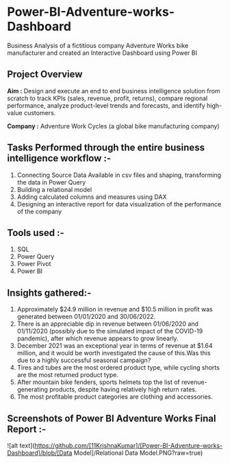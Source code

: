 # Power-BI-Adventure-works-Dashboard
Business Analysis of a fictitious company Adventure Works bike manufacturer and created an Interactive Dashboard using Power BI

## **Project Overview**
**Aim :** Design and execute an end to end business intelligence solution from scratch to track KPIs (sales, revenue, profit, returns), compare regional performance, analyze product-level trends and forecasts, and identify high-value customers.

**Company :**  Adventure Work Cycles (a global bike manufacturing company)


## **Tasks Performed through the entire business intelligence workflow :-**
1. Connecting Source Data Available in csv files and shaping, transforming the data in Power Query
2. Building a relational model
3. Adding calculated columns and measures using DAX
4. Designing an interactive report for data visualization of the performance of the company

## **Tools used :-**
1. SQL
2. Power Query
3. Power Pivot
4. Power BI

## **Insights gathered:-**
1. Approximately $24.9 million in revenue and $10.5 million in profit was generated between 01/01/2020 and 30/06/2022.
2. There is an appreciable dip in revenue between 01/06/2020 and 01/11/2020 (possibly due to the simulated impact of the COVID-19 pandemic), after which revenue appears to grow linearly.
3. December 2021 was an exceptional year in terms of revenue at $1.64 million, and it would be worth investigated the cause of this.Was this due to a highly successful seasonal campaign? 
4. Tires and tubes are the most ordered product type, while cycling shorts are the most returned product type.
5. After mountain bike fenders, sports helmets top the list of revenue-generating products, despite having relatively high return rates.
6. The most profitable product categories are clothing and accessories.

## **Screenshots of Power BI Adventure Works Final Report :-**

![alt text](https://github.com/[11KrishnaKumar]/[Power-BI-Adventure-works-Dashboard]/blob/[Data Model]/Relational Data Model.PNG?raw=true)
